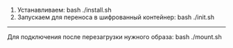 1) Устанавливаем: bash ./install.sh
2) Запускаем для переноса в шифрованный контейнер: bash ./init.sh
___

Для подключения после перезагрузки нужного образа: bash ./mount.sh
